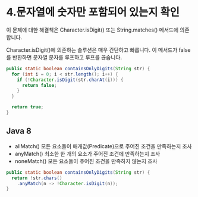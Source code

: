 # 4.문자열에 숫자만 포함되어 있는지 확인

이 문제에 대한 해결책은 Character.isDigit() 또는 String.matches() 메서드에 의존합니다.

Character.isDigit()에 의존하는 솔루션은 매우 간단하고 빠릅니다. 이 메서드가 false를 반환하면 문자열 문자를 루프하고 루프를 끊습니다.

```java
public static boolean containsOnlyDigits(String str) {
  for (int i = 0; i < str.length(); i++) {
    if (!Character.isDigit(str.charAt(i))) {
      return false;
    }
  }

  return true;
}
```

## Java 8

* allMatch() 모든 요소들이 매개값(Predicate)으로 주어진 조건을 만족하는지 조사
* anyMatch() 최소한 한 개의 요소가 주어진 조건에 만족하는지 조사
* noneMatch() 모든 요소들이 주어진 조건을 만족하지 않는지 조사

```java
public static boolean containsOnlyDigits(String str) {
  return !str.chars()
    .anyMatch(n -> !Character.isDigit(n));
}
```